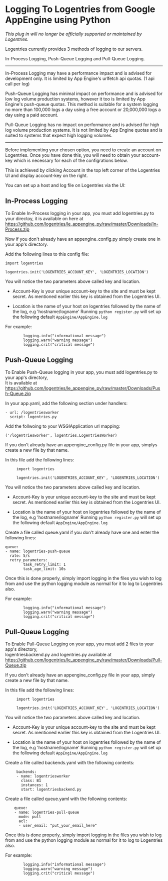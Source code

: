 Logging To Logentries from Google AppEngine using Python
========================================================

*This plug in will no longer be officially supported or maintained by Logentries.<br>*

Logentries currently provides 3 methods of logging to our servers.

In-Process Logging, Push-Queue Logging and Pull-Queue Logging.

--------------------------------------------------------------

In-Process Logging may have a performance impact and is advised for development only. 
It is limited by App Engine's urlfetch api quotas. (1 api call per log)
 
Push-Queue Logging has minimal impact on performance and is advised for low log volume 
production systems, however it too is limited by App Engine's push-queue quotas. 
This method is suitable for a system logging no more than 100,000 logs a day using a 
free account or 20,000,000 logs a day using a paid account.

Pull-Queue Logging has no impact on performance and is advised for high log volume 
production systems. It is not limited by App Engine quotas and is suited to systems
that expect high logging volumes.

-----------------------------------------------------------------------------------

Before implementing your chosen option, you need to create an account on Logentries. Once you have done this,
you will need to obtain your account-key which is necessary for each of the configrations below.

This is achieved by clicking Account in the top left corner of the Logentries UI and display account-key on the right.

You can set up a host and log file on Logentries via the UI:

In-Process Logging
------------------

To Enable In-Process logging in your app, you must add logentries.py to your directoy, it is available on here
at  
	https://github.com/logentries/le_appengine_py/raw/master/Downloads/In-Process.zip

Now if you don't already have an appengine_config.py simply create one in your app's directory.

Add the following lines to this config file:

	import logentries

	logentries.init('LOGENTRIES_ACCOUNT_KEY', 'LOGENTRIES_LOCATION')

You will notice the two parameters above called key and location.

  - Account-Key is your unique account-key to the site and must be kept secret. As mentioned earlier this key is
  obtained from the Logentries UI.
  
  - Location is the name of your host on logentries followed by the name of the log, e.g 'hostname/logname'
  Running `python register.py` will set up the following default   `AppEngine/AppEngine.log` 

For example:  

            logging.info("informational message")
            logging.warn("warning message")
            logging.crit("critical message")

Push-Queue Logging
------------------

To Enable Push-Queue logging in your app, you must add logentries.py to your app's directory,  
It is available at  
	https://github.com/logentries/le_appengine_py/raw/master/Downloads/Push-Queue.zip

In your app.yaml, add the following section under handlers:

	- url: /logentriesworker
  	  script: logentries.py

Add the follwoing to your WSGIApplication url mapping:

	('/logentriesworker', logentries.LogentriesWorker)

If you don't already have an appengine_config.py file in your app, simplys create a new file by that name.

In this file add the following lines:

         import logentries
         
         logentries.init('LOGENTRIES_ACCOUNT_KEY', 'LOGENTRIES_LOCATION')

You will notice the two parameters above called key and location.

  - Account-Key is your unique account-key to the site and must be kept secret. As mentioned earlier this key is
  obtained from the Logentries UI.
  
  - Location is the name of your host on logentries followed by the name of the log, e.g 'hostname/logname'
  Running `python register.py` will set up the following default   `AppEngine/AppEngine.log`  

Create a file called queue.yaml if you don't already have one and enter the following lines:

	queue:
	- name: logentries-push-queue
  	  rate: 5/s
  	  retry_parameters:
    	    task_retry_limit: 1
    	    task_age_limit: 10s
  
Once this is done properly, simply import logging in the files you wish to log from and use the python 
logging module as normal for it to log to Logentries also.

For example:  

            logging.info("informational message")
            logging.warn("warning message")
            logging.crit("critical message")


Pull-Queue Logging
------------------

To Enable Pull-Queue Logging on your app, you must add 2 files to your app's directory,  
logentriesbackend.py and logentries.py available at  
	https://github.com/logentries/le_appengine_py/raw/master/Downloads/Pull-Queue.zip

If you don't already have an appengine_config.py file in your app, simply create a new file by that name.

In this file add the following lines:

         import logentries
         
         logentries.init('LOGENTRIES_ACCOUNT_KEY', 'LOGENTRIES_LOCATION')

You will notice the two parameters above called key and location.

  - Account-Key is your unique account-key to the site and must be kept secret. As mentioned earlier this key is
  obtained from the Logentries UI.
  
  - Location is the name of your host on logentries followed by the name of the log, e.g 'hostname/logname'
  Running `python register.py` will set up the following default   `AppEngine/AppEngine.log` 

Create a file called backends.yaml with the following contents:

         backends:
         - name: logentriesworker
           class: B1
           instances: 1
           start: logentriesbackend.py


Create a file called queue.yaml with the following contents:

        queue:
        - name: logentries-pull-queue
          mode: pull
          acl:
          - user_email: "put_your_email_here"
  

Once this is done properly, simply import logging in the files you wish to log from and use the python 
logging module as normal for it to log to Logentries also.

For example:  

            logging.info("informational message")
            logging.warn("warning message")
            logging.crit("critical message")
